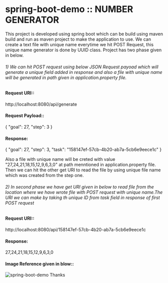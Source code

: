 # spring-boot-demo :: NUMBER GENERATOR

This project is developed using spring boot which can be build using maven build and run as maven project to make the application to use.
 We can create a text file with unique name everytime we hit POST Request, this unique name generator is done by UUID class.
Project has two phase given in below.
 ###### 1) We can hit POST request using below JSON Request payoad which will generate a unique field added in response and also a file with unique name will be generated in path given in application.property file.
   #### Request URI::
   http://localhost:8080/api/generate
   #### Request Payload::
   {
      "goal": 27,
      "step": 3
    }
    
   #### Response:
   {
    "goal": 27,
    "step": 3,
    "task": "158147ef-57cb-4b20-ab7a-5cb6e9eece1c"
    }
    
    
  Also a file with unique name will be creted with value "27,24,21,18,15,12,9,6,3,0" at path menntioned in application.property file.
  Then we can hit the other get URI to read the file by using unique file name which was created from the step one.
  
  ###### 2) In second phase we have get URI given in below to read file from the location where we have wrote file with POST request with unique name.The URI we can make by taking th unique ID from task field in response of first POST request
  #### Request URI::
  http://localhost:8080/api/158147ef-57cb-4b20-ab7a-5cb6e9eece1c
  #### Response:
  27,24,21,18,15,12,9,6,3,0
  
  #### Image Reference given in blow::
  
  ![spring-boot-demo](https://user-images.githubusercontent.com/5600689/87074067-f9524980-c23b-11ea-9cf3-c593346e4945.PNG)
  Thanks
